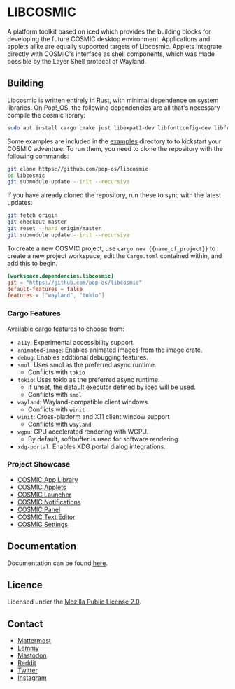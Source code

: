 # LIBCOSMIC

A platform toolkit based on iced which provides the building blocks for developing the
future COSMIC desktop environment. Applications and applets alike are equally supported
targets of Libcosmic. Applets integrate directly with COSMIC's interface as shell
components, which was made possible by the Layer Shell protocol of Wayland.

## Building

Libcosmic is written entirely in Rust, with minimal dependence on system libraries. On
Pop!_OS, the following dependencies are all that's necessary compile the cosmic library:

```sh
sudo apt install cargo cmake just libexpat1-dev libfontconfig-dev libfreetype-dev pkg-config
```

Some examples are included in the [examples](./examples) directory to to kickstart your
COSMIC adventure. To run them, you need to clone the repository with the following commands:

```sh
git clone https://github.com/pop-os/libcosmic
cd libcosmic
git submodule update --init --recursive
```

If you have already cloned the repository, run these to sync with the latest updates:

```sh
git fetch origin
git checkout master
git reset --hard origin/master
git submodule update --init --recursive
```

To create a new COSMIC project, use `cargo new {{name_of_project}}` to create a new
project workspace, edit the `Cargo.toml` contained within, and add this to begin.

```toml
[workspace.dependencies.libcosmic]
git = "https://github.com/pop-os/libcosmic"
default-features = false
features = ["wayland", "tokio"]
```

### Cargo Features

Available cargo features to choose from:

- `a11y`: Experimental accessibility support.
- `animated-image`: Enables animated images from the image crate.
- `debug`: Enables addtional debugging features.
- `smol`: Uses smol as the preferred async runtime.
    - Conflicts with `tokio`
- `tokio`: Uses tokio as the preferred async runtime.
    - If unset, the default executor defined by iced will be used.
    - Conflicts with `smol`
- `wayland`: Wayland-compatible client windows.
    - Conflicts with `winit`
- `winit`: Cross-platform and X11 client window support
    - Conflicts with `wayland`
- `wgpu`: GPU accelerated rendering with WGPU.
    - By default, softbuffer is used for software rendering.
- `xdg-portal`: Enables XDG portal dialog integrations.

### Project Showcase

- [COSMIC App Library](https://github.com/pop-os/cosmic-applibrary)
- [COSMIC Applets](https://github.com/pop-os/cosmic-applets)
- [COSMIC Launcher](https://github.com/pop-os/cosmic-launcher)
- [COSMIC Notifications](https://github.com/pop-os/cosmic-notifications)
- [COSMIC Panel](https://github.com/pop-os/cosmic-panel)
- [COSMIC Text Editor](https://github.com/pop-os/cosmic-text-editor)
- [COSMIC Settings](https://github.com/pop-os/cosmic-settings)

## Documentation

Documentation can be found [here](https://pop-os.github.io/docs/).

## Licence

Licensed under the [Mozilla Public License 2.0](https://choosealicense.com/licenses/mpl-2.0).

## Contact

- [Mattermost](https://chat.pop-os.org/)
- [Lemmy](https://lemmy.world/c/pop_os)
- [Mastodon](https://fosstodon.org/@pop_os_official)
- [Reddit](https://www.reddit.com/r/pop_os/)
- [Twitter](https://twitter.com/pop_os_official)
- [Instagram](https://www.instagram.com/pop_os_official)
